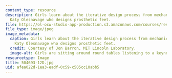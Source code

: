 ```yaml
---
content_type: resource
description: Girls learn about the iterative design process from mechanical engineer,
  Katy Olesnavage who designs prosthetic feet.
file: https://ol-ocw-studio-app-production.s3.amazonaws.com/courses/res-2-005-girls-who-build-make-your-own-wearables-workshop-spring-2015/afea022d1ea3eadf0c59c505cc10abb5_504693-12D.jpg
file_type: image/jpeg
image_metadata:
  caption: Girls learn about the iterative design process from mechanical engineer,
    Katy Olesnavage who designs prosthetic feet.
  credit: Courtesy of Jon Barron, MIT Lincoln Laboratory.
  image-alt: Girls are sitting around round tables listening to a keynote lecture.
resourcetype: Image
title: 504693-12D.jpg
uid: afea022d-1ea3-eadf-0c59-c505cc10abb5
---
```

